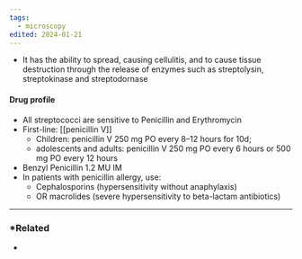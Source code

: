 ```yaml
---
tags:
  - microscopy
edited: 2024-01-21
---
```

- It has the ability to spread, causing cellulitis, and to cause tissue destruction through the release of enzymes such as streptolysin, streptokinase and streptodornase
#### Drug profile
- All streptococci are sensitive to Penicillin and Erythromycin 
- First-line: [[penicillin V]]
	- Children: penicillin V 250 mg PO every 8–12 hours for 10d; 
	- adolescents and adults: penicillin V 250 mg PO every 6 hours or 500 mg PO every 12 hours
- Benzyl Penicillin 1.2 MU IM
- In patients with penicillin allergy, use:
	- Cephalosporins (hypersensitivity without anaphylaxis)
	- OR macrolides (severe hypersensitivity to beta-lactam antibiotics)

---
### *Related
- 
